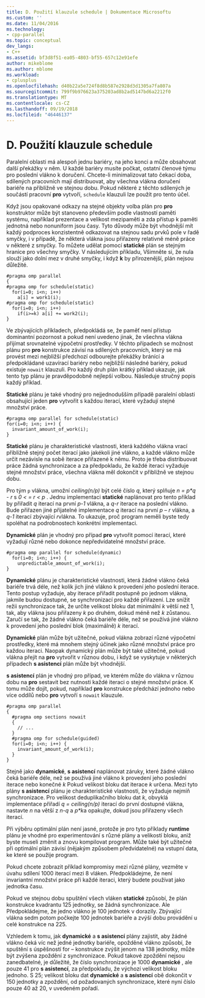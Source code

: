 ```yaml
---
title: D. Použití klauzule schedule | Dokumentace Microsoftu
ms.custom: ''
ms.date: 11/04/2016
ms.technology:
- cpp-parallel
ms.topic: conceptual
dev_langs:
- C++
ms.assetid: bf3d8f51-ea05-4803-bf55-657c12e91efe
author: mikeblome
ms.author: mblome
ms.workload:
- cplusplus
ms.openlocfilehash: d40b22a5e724f8d8b587e2928d3d1305a7fa807a
ms.sourcegitcommit: 799f9b976623a375203ad8b2ad5147bd6a2212f0
ms.translationtype: MT
ms.contentlocale: cs-CZ
ms.lasthandoff: 09/19/2018
ms.locfileid: "46446137"
---
```

# <a name="d-using-the-schedule-clause"></a>D. Použití klauzule schedule

Paralelní oblasti má alespoň jednu bariéry, na jeho konci a může obsahovat další překážky v něm. U každé bariéry musíte počkat, ostatní členové týmu pro poslední vlákno k doručení. Chcete-li minimalizovat tato čekací doba, sdílených pracovních mají distribuovat, aby všechna vlákna doručení bariéře na přibližně ve stejnou dobu. Pokud některé z těchto sdílených je součástí pracovní **pro** vytvoří, `schedule` klauzuli lze použít pro tento účel.

Když jsou opakované odkazy na stejné objekty volba plán pro **pro** konstruktor může být stanoveno především podle vlastností paměti systému, například prezentace a velikost mezipaměti a zda přístup k paměti jednotná nebo nonuniform jsou časy. Tyto důvody může být vhodnější mít každý podproces konzistentně odkazovat na stejnou sadu prvků pole v řadě smyčky, i v případě, že některá vlákna jsou přiřazeny relativně méně práce v některé z smyčky. To můžete udělat pomocí **statické** plán se stejným hranice pro všechny smyčky. V následujícím příkladu, Všimněte si, že nula slouží jako dolní mez v druhé smyčky, i když **k** by přirozenější, plán nejsou důležité.

```
#pragma omp parallel
{
#pragma omp for schedule(static)
  for(i=0; i<n; i++)
    a[i] = work1(i);
#pragma omp for schedule(static)
  for(i=0; i<n; i++)
    if(i>=k) a[i] += work2(i);
}
```

Ve zbývajících příkladech, předpokládá se, že paměť není přístup dominantní pozornost a pokud není uvedeno jinak, že všechna vlákna přijímat srovnatelné výpočetní prostředky. V těchto případech se možnost plánu pro **pro** konstrukce závisí na sdílených pracovních, který se má provést mezi nejbližší předchozí odbourejte překážky bránící a předpokládané uzavírací bariéry nebo nejbližší následné bariéry, pokud existuje `nowait` klauzuli. Pro každý druh plán krátký příklad ukazuje, jak tento typ plánu je pravděpodobně nejlepší volbou. Následuje stručný popis každý příklad.

**Statické** plánu je také vhodný pro nejjednodušším případě paralelní oblasti obsahující jeden **pro** vytvořit s každou iterací, které vyžadují stejné množství práce.

```
#pragma omp parallel for schedule(static)
for(i=0; i<n; i++) {
  invariant_amount_of_work(i);
}
```

**Statické** plánu je charakteristické vlastnosti, která každého vlákna vrací přibližně stejný počet iterací jako jakékoli jiné vlákno, a každé vlákno může určit nezávisle na sobě iterace přiřazené k němu. Proto je třeba distribuovat práce žádná synchronizace a za předpokladu, že každé iteraci vyžaduje stejné množství práce, všechna vlákna měl dokončit v přibližně ve stejnou dobu.

Pro tým `p` vlákna, umožní *ceiling(n/p)* být celé číslo *q*, který splňuje *n = p\*q - r* s *0 < = r < p* . Jednu implementaci **statické** naplánovat pro tento příklad by přiřadit *q* iterací na první *p-1* vlákna, a *q-r* iterace na poslední vlákno.  Bude přiřazen jiné přijatelné implementace *q* iterací na první *p – r* vlákna, a *q-1* iterací zbývající *r*vlákna. To ukazuje, proč program neměli byste tedy spoléhat na podrobnostech konkrétní implementaci.

**Dynamické** plán je vhodný pro případ **pro** vytvořit pomocí iterací, které vyžadují různé nebo dokonce nepředvídatelné množství práce.

```
#pragma omp parallel for schedule(dynamic)
  for(i=0; i<n; i++) {
    unpredictable_amount_of_work(i);
}
```

**Dynamické** plánu je charakteristické vlastnosti, která žádné vlákno čeká bariéře trvá déle, než kolik jich jiné vlákno k provedení jeho poslední iterace. Tento postup vyžaduje, aby iterace přiřadit postupně po jednom vlákna, jakmile budou dostupné, se synchronizací pro každé přiřazení. Lze snížit režii synchronizace tak, že určíte velikost bloku dat minimální *k* větší než 1, tak, aby vlákna jsou přiřazeny *k* po druhém, dokud méně než *k* zůstanou. Zaručí se tak, že žádné vlákno čeká bariéře déle, než se používá jiné vlákno k provedení jeho poslední blok (maximálně) *k* iterací.

**Dynamické** plán může být užitečné, pokud vlákna zobrazí různé výpočetní prostředky, které má mnohem stejný účinek jako různé množství práce pro každou iteraci. Naopak dynamický plán může být také užitečné, pokud vlákna přejít na **pro** vytvořit v různou dobu, i když se vyskytuje v některých případech **s asistencí** plán může být vhodnější.

**s asistencí** plán je vhodný pro případ, ve kterém může do vlákna v různou dobu na **pro** sestavit bez nutnosti každé iteraci o stejné množství práce. K tomu může dojít, pokud, například **pro** konstrukce předchází jednoho nebo více oddílů nebo **pro** vytvoří s `nowait` klauzule.

```
#pragma omp parallel
{
  #pragma omp sections nowait
  {
    // ...
  }
  #pragma omp for schedule(guided)
  for(i=0; i<n; i++) {
    invariant_amount_of_work(i);
  }
}
```

Stejně jako **dynamické**, **s asistencí** naplánovat záruky, které žádné vlákno čeká bariéře déle, než se používá jiné vlákno k provedení jeho poslední iterace nebo konečné *k* Pokud velikost bloku dat iterace *k* určena. Mezi tyto plány **s asistencí** plánu je charakteristické vlastnosti, že vyžaduje nejmíň synchronizace. Pro velikost deduplikačního bloku dat *k*, obvyklá implementace přiřadí *q = ceiling(n/p)* iterací do první dostupné vlákna, nastavte *n* na větší z *n-q* a *p\*k*a opakujte, dokud jsou přiřazeny všech iterací.

Při výběru optimální plán není jasné, protože je pro tyto příklady **runtime** plánu je vhodné pro experimentování s různé plány a velikostí bloku, aniž byste museli změnit a znovu kompilovat program. Může také být užitečné při optimální plán závisí (nějakým způsobem předvídatelné) na vstupní data, ke které se použije program.

Pokud chcete zobrazit příklad kompromisy mezi různé plány, vezměte v úvahu sdílení 1000 iterací mezi 8 vláken. Předpokládejme, že není invariantní množství práce při každé iteraci, který budete používat jako jednotka času.

Pokud ve stejnou dobu spuštění všech vláken **statické** způsobí, že plán konstrukce kvadrantu 125 jednotky, se žádná synchronizace. Ale Předpokládejme, že jedno vlákno je 100 jednotek v dorazily. Zbývající vlákna sedm potom počkejte 100 jednotek bariéře a zvýší dobu provádění u celé konstrukce na 225.

Vzhledem k tomu, jak **dynamické** a **s asistencí** plány zajistit, aby žádné vlákno čeká víc než jedné jednotky bariéře, opožděné vlákno způsobí, že spuštění s úspěšností for – konstrukce zvýšit jenom na 138 jednotky, může být zvýšena zpoždění z synchronizace. Pokud takové zpoždění nejsou zanedbatelné, je důležité, že číslo synchronizace je 1000 **dynamické** , ale pouze 41 pro **s asistencí**, za předpokladu, že výchozí velikost bloku jednoho. S 25; velikost bloku dat **dynamické** a **s asistencí** obě dokončit v 150 jednotky a zpoždění, od požadovaných synchronizace, které nyní číslo pouze 40 až 20, v uvedeném pořadí.